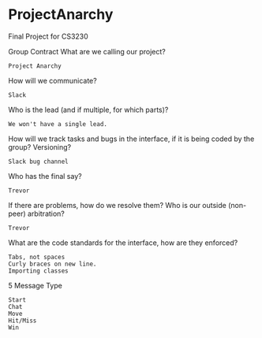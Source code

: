 # ProjectAnarchy
Final Project for CS3230

Group Contract
What are we calling our project?

    Project Anarchy
    
How will we communicate?

    Slack
    
Who is the lead (and if multiple, for which parts)?

    We won't have a single lead.
    
How will we track tasks and bugs in the interface, if it is being coded by the group? Versioning?

    Slack bug channel
    
Who has the final say?

    Trevor
    
If there are problems, how do we resolve them? Who is our outside (non-peer) arbitration?

    Trevor
    
What are the code standards for the interface, how are they enforced?

    Tabs, not spaces
    Curly braces on new line.
    Importing classes

5 Message Type

    Start
    Chat
    Move
    Hit/Miss
    Win

